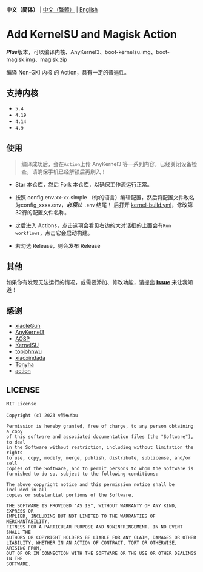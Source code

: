 **中文（简体）** | [中文（繁體）](README_ZH-HANT.md) | [English](README_EN-US.md)

# Add KernelSU and Magisk Action

***Plus***版本，可以编译内核、AnyKernel3、boot-kernelsu.img、boot-magisk.img、magisk.zip

编译 Non-GKI 内核 的 Action，具有一定的普遍性。

## 支持内核

- `5.4`
- `4.19`
- `4.14`
- `4.9`

## 使用

> 编译成功后，会在`Action`上传 AnyKernel3 等一系列内容，已经关闭设备检查，请确保手机已经解锁后再刷入！

- Star 本仓库，然后 Fork 本仓库，以确保工作流运行正常。

- 按照 config.env.xx-xx.simple （你的语言）编辑配置，然后将配置文件改名为config_xxxx.env，***必须***以 `.env` 结尾！
后打开 [kernel-build.yml](.github/workflows/build-kernel.yml)，修改第32行的配置文件名称。

- 之后进入 Actions，点击选项会看见右边的大对话框的上面会有`Run workflows`，点击它会启动构建。

- 若勾选 Release，则会发布 Release

## 其他

如果你有发现无法运行的情况，或需要添加、修改功能，请提出 **[Issue](https://github.com/magojohnji/Add_KernelSU-Magisk_Action/issues)** 来让我知道！

## 感谢

- [xiaoleGun](https://gitjin.com/xiaoleGun)
- [AnyKernel3](https://github.com/osm0sis/AnyKernel3)
- [AOSP](https://android.googlesource.com)
- [KernelSU](https://github.com/tiann/KernelSU)
- [topjohnwu](https://github.com/topjohnwu)
- [xiaoxindada](https://github.com/xiaoxindada)
- [Tonyha](https://github.com/Tonyha7)
- [action](https://github.com/action)

## LICENSE

    MIT License

    Copyright (c) 2023 v阿布Abu

    Permission is hereby granted, free of charge, to any person obtaining a copy
    of this software and associated documentation files (the "Software"), to deal
    in the Software without restriction, including without limitation the rights
    to use, copy, modify, merge, publish, distribute, sublicense, and/or sell
    copies of the Software, and to permit persons to whom the Software is
    furnished to do so, subject to the following conditions:

    The above copyright notice and this permission notice shall be included in all
    copies or substantial portions of the Software.

    THE SOFTWARE IS PROVIDED "AS IS", WITHOUT WARRANTY OF ANY KIND, EXPRESS OR
    IMPLIED, INCLUDING BUT NOT LIMITED TO THE WARRANTIES OF MERCHANTABILITY,
    FITNESS FOR A PARTICULAR PURPOSE AND NONINFRINGEMENT. IN NO EVENT SHALL THE
    AUTHORS OR COPYRIGHT HOLDERS BE LIABLE FOR ANY CLAIM, DAMAGES OR OTHER
    LIABILITY, WHETHER IN AN ACTION OF CONTRACT, TORT OR OTHERWISE, ARISING FROM,
    OUT OF OR IN CONNECTION WITH THE SOFTWARE OR THE USE OR OTHER DEALINGS IN THE
    SOFTWARE.